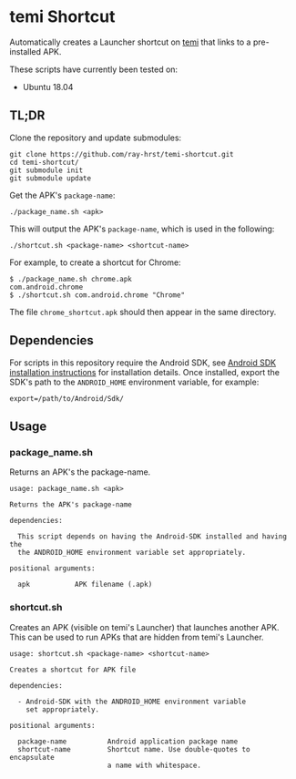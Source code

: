 # temi Shortcut

Automatically creates a Launcher shortcut on [temi](https://www.robotemi.com/) that links to a pre-installed APK.

These scripts have currently been tested on:
* Ubuntu 18.04


## TL;DR
Clone the repository and update submodules:
```
git clone https://github.com/ray-hrst/temi-shortcut.git
cd temi-shortcut/
git submodule init
git submodule update
```

Get the APK's `package-name`:
```
./package_name.sh <apk>
```

This will output the APK's `package-name`, which is used in the following:
```
./shortcut.sh <package-name> <shortcut-name>
```

For example, to create a shortcut for Chrome:
```
$ ./package_name.sh chrome.apk
com.android.chrome
$ ./shortcut.sh com.android.chrome "Chrome"
```

The file `chrome_shortcut.apk` should then appear in the same directory.


## Dependencies
For scripts in this repository require the Android SDK, see [Android SDK installation instructions](https://www.androidcentral.com/installing-android-sdk-windows-mac-and-linux-tutorial) for installation details. Once installed, export the SDK's path to the `ANDROID_HOME` environment variable, for example:
```
export=/path/to/Android/Sdk/
```


## Usage
### package_name.sh
Returns an APK's the package-name.
```
usage: package_name.sh <apk>

Returns the APK's package-name

dependencies:

  This script depends on having the Android-SDK installed and having the
  the ANDROID_HOME environment variable set appropriately.

positional arguments:

  apk           APK filename (.apk)
```

### shortcut.sh
Creates an APK (visible on temi's Launcher) that launches another APK. This can be used to run APKs that are hidden from temi's Launcher.
```
usage: shortcut.sh <package-name> <shortcut-name>

Creates a shortcut for APK file

dependencies:

  - Android-SDK with the ANDROID_HOME environment variable
    set appropriately.

positional arguments:

  package-name          Android application package name
  shortcut-name         Shortcut name. Use double-quotes to encapsulate
                        a name with whitespace.
```

